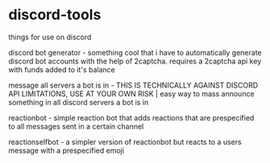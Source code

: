 # discord-tools
things for use on discord

discord bot generator - something cool that i have to automatically generate discord bot accounts with the help of 2captcha. requires a 2captcha api key with funds added to it's balance

message all servers a bot is in - THIS IS TECHNICALLY AGAINST DISCORD API LIMITATIONS, USE AT YOUR OWN RISK | easy way to mass announce something in all discord servers a bot is in

reactionbot - simple reaction bot that adds reactions that are prespecified to all messages sent in a certain channel

reactionselfbot - a simpler version of reactionbot but reacts to a users message with a prespecified emoji
